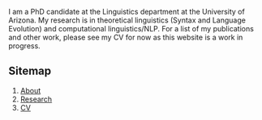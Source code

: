 


I am a PhD candidate at the Linguistics department at the University of Arizona. My research is in theoretical linguistics (Syntax and Language Evolution) and computational linguistics/NLP. For a list of my publications and other work, please see my CV for now as this website is a work in progress.

## Sitemap
1. [About](about.md)
2. [Research](research.md)
3. [CV](files/Full_Form_Academic_CV.pdf)

